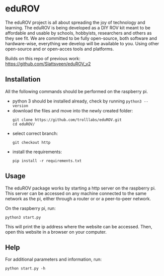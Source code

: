 # eduROV
The eduROV project is all about spreading the joy of technology and learning. 
The eduROV is being developed as a DIY ROV kit meant to be affordable and usable by schools, hobbyists, researchers and others as they see fit.
We are committed to be fully open-source, both software and hardware-wise, everything we develop will be available to you. Using other open-source and or open-acces tools and platforms.

Builds on this repo of previous work: https://github.com/Slattsveen/eduROV_v2


## Installation

All the following commands should be performed on the raspberry pi.

- python 3 should be installed already, check by running `python3 --version`
- download the files and move into the newly created folder:
  ```
  git clone https://github.com/trolllabs/eduROV.git
  cd eduROV/
  ```
- select correct branch:
  ```
  git checkout http
  ```
- install the requirements:
  ```
  pip install -r requirements.txt
  ```
  
## Usage

The eduROV package works by starting a http server on the raspberry pi. This server can be accessed on any machine connected to the same network as the pi, either through a router or or a peer-to-peer network.

On the raspberry pi, run:
```
python3 start.py
```
This will print the ip address where the website can be accessed. Then, open this website in a browser on your computer.

## Help

For additional parameters and information, run:
```
python start.py -h
```